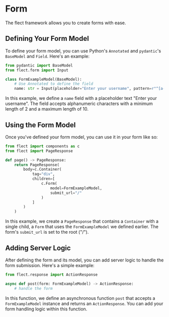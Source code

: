 # Form

The flect framework allows you to create forms with ease.

## Defining Your Form Model

To define your form model, you can use Python's `Annotated` and `pydantic`'s `BaseModel` and `Field`. Here's an example:

```python
from pydantic import BaseModel
from flect.form import Input

class FormExampleModel(BaseModel):
    # Use Annotated to define the field
    name: str = Input(placeholder="Enter your username", pattern=r"^[a-zA-Z0-9]+$", min_items=2, max_items=10)
```

In this example, we define a `name` field with a placeholder text "Enter your username". The field accepts alphanumeric characters with a minimum length of 2 and a maximum length of 10.

## Using the Form Model

Once you've defined your form model, you can use it in your form like so:

```python
from flect import components as c
from flect import PageResponse

def page() -> PageResponse:
    return PageResponse(
        body=c.Container(
            tag="div",
            children=[
                c.Form(
                    model=FormExampleModel,
                    submit_url="/"
                )
            ]
        )
    )
```

In this example, we create a `PageResponse` that contains a `Container` with a single child, a `Form` that uses the `FormExampleModel` we defined earlier. The form's `submit_url` is set to the root ("/").

## Adding Server Logic

After defining the form and its model, you can add server logic to handle the form submission. Here's a simple example:

```python
from flect.response import ActionResponse

async def post(form: FormExampleModel) -> ActionResponse:
    # handle the form
```

In this function, we define an asynchronous function `post` that accepts a `FormExampleModel` instance and returns an `ActionResponse`. You can add your form handling logic within this function.
